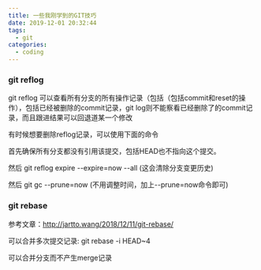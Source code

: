 ```yaml
---
title: 一些我刚学到的GIT技巧
date: 2019-12-01 20:32:44
tags:
  - git
categories:
  - coding
---
```


### git reflog

git reflog 可以查看所有分支的所有操作记录（包括（包括commit和reset的操作），包括已经被删除的commit记录，git log则不能察看已经删除了的commit记录，而且跟进结果可以回退道某一个修改

有时候想要删除reflog记录，可以使用下面的命令

首先确保所有分支都没有引用该提交，包括HEAD也不指向这个提交。

然后 git reflog expire --expire=now --all (这会清除分支变更历史)

然后 git gc --prune=now (不用调整时间，加上--prune=now命令即可)

### git rebase

参考文章：http://jartto.wang/2018/12/11/git-rebase/

可以合并多次提交记录: git rebase -i HEAD~4

可以合并分支而不产生merge记录
